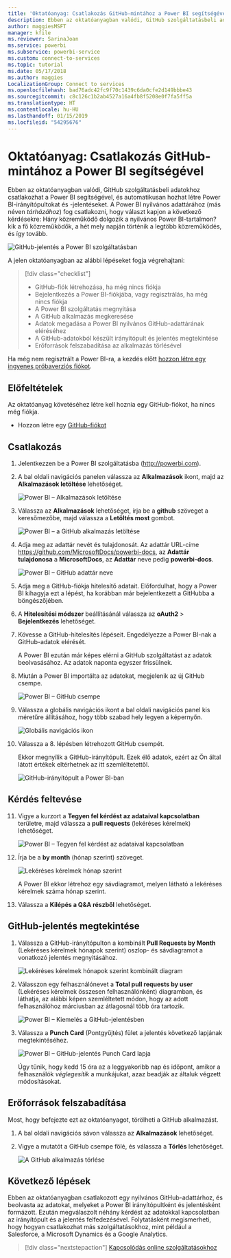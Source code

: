 ```yaml
---
title: 'Oktatóanyag: Csatlakozás GitHub-mintához a Power BI segítségével'
description: Ebben az oktatóanyagban valódi, GitHub szolgáltatásbeli adatokhoz csatlakozhat a Power BI segítségével, és automatikusan hozhat létre Power BI-irányítópultokat és -jelentéseket.
author: maggiesMSFT
manager: kfile
ms.reviewer: SarinaJoan
ms.service: powerbi
ms.subservice: powerbi-service
ms.custom: connect-to-services
ms.topic: tutorial
ms.date: 05/17/2018
ms.author: maggies
LocalizationGroup: Connect to services
ms.openlocfilehash: bad76adc42fc9f70c1439c6da0cfe2d149bbbe43
ms.sourcegitcommit: c8c126c1b2ab4527a16a4fb8f5208e0f7fa5ff5a
ms.translationtype: HT
ms.contentlocale: hu-HU
ms.lasthandoff: 01/15/2019
ms.locfileid: "54295676"
---
```

# <a name="tutorial-connect-to-a-github-sample-with-power-bi"></a>Oktatóanyag: Csatlakozás GitHub-mintához a Power BI segítségével
Ebben az oktatóanyagban valódi, GitHub szolgáltatásbeli adatokhoz csatlakozhat a Power BI segítségével, és automatikusan hozhat létre Power BI-irányítópultokat és -jelentéseket. A Power BI nyilvános adattárához (más néven *tárházához*) fog csatlakozni, hogy választ kapjon a következő kérdésekre: Hány közreműködő dolgozik a nyilvános Power BI-tartalmon? kik a fő közreműködők, a hét mely napján történik a legtöbb közreműködés, és így tovább. 

![GitHub-jelentés a Power BI szolgáltatásban](media/service-tutorial-connect-to-github/power-bi-github-app-tutorial-punch-card.png)

A jelen oktatóanyagban az alábbi lépéseket fogja végrehajtani:

> [!div class="checklist"]
> * GitHub-fiók létrehozása, ha még nincs fiókja 
> * Bejelentkezés a Power BI-fiókjába, vagy regisztrálás, ha még nincs fiókja
> * A Power BI szolgáltatás megnyitása
> * A GitHub alkalmazás megkeresése
> * Adatok megadása a Power BI nyilvános GitHub-adattárának eléréséhez
> * A GitHub-adatokból készült irányítópult és jelentés megtekintése
> * Erőforrások felszabadítása az alkalmazás törlésével

Ha még nem regisztrált a Power BI-ra, a kezdés előtt [hozzon létre egy ingyenes próbaverziós fiókot](https://app.powerbi.com/signupredirect?pbi_source=web).

## <a name="prerequisites"></a>Előfeltételek

Az oktatóanyag követéséhez létre kell hoznia egy GitHub-fiókot, ha nincs még fiókja. 

- Hozzon létre egy [GitHub-fiókot](https://docs.microsoft.com/contribute/get-started-setup-github)


## <a name="how-to-connect"></a>Csatlakozás
1. Jelentkezzen be a Power BI szolgáltatásba (http://powerbi.com). 
2. A bal oldali navigációs panelen válassza az **Alkalmazások** ikont, majd az **Alkalmazások letöltése** lehetőséget.
   
   ![Power BI – Alkalmazások letöltése](media/service-tutorial-connect-to-github/power-bi-github-app-tutorial.png) 

3. Válassza az **Alkalmazások** lehetőséget, írja be a **github** szöveget a keresőmezőbe, majd válassza a **Letöltés most** gombot.
   
   ![Power BI – a GitHub alkalmazás letöltése](media/service-tutorial-connect-to-github/power-bi-github-app-tutorial-get-it-now.png) 

4. Adja meg az adattár nevét és tulajdonosát. Az adattár URL-címe https://github.com/MicrosoftDocs/powerbi-docs, az **Adattár tulajdonosa** a **MicrosoftDocs**, az **Adattár** neve pedig **powerbi-docs**. 
   
    ![Power BI – GitHub adattár neve](media/service-tutorial-connect-to-github/power-bi-github-app-tutorial-repo-name.png)

5. Adja meg a GitHub-fiókja hitelesítő adatait. Előfordulhat, hogy a Power BI kihagyja ezt a lépést, ha korábban már bejelentkezett a GitHubba a böngészőjében. 

6. A **Hitelesítési módszer** beállításánál válassza az **oAuth2** \> **Bejelentkezés** lehetőséget.

7. Kövesse a GitHub-hitelesítés lépéseit. Engedélyezze a Power BI-nak a GitHub-adatok elérését.
   
   A Power BI ezután már képes elérni a GitHub szolgáltatást az adatok beolvasásához.  Az adatok naponta egyszer frissülnek.

8. Miután a Power BI importálta az adatokat, megjelenik az új GitHub csempe. 
 
   ![Power BI – GitHub csempe](media/service-tutorial-connect-to-github/power-bi-github-app-tutorial-tile.png) 

8. Válassza a globális navigációs ikont a bal oldali navigációs panel kis méretűre állításához, hogy több szabad hely legyen a képernyőn.

    ![Globális navigációs ikon](media/service-tutorial-connect-to-github/power-bi-global-navigation-icon.png)

10. Válassza a 8. lépésben létrehozott GitHub csempét. 
    
    Ekkor megnyílik a GitHub-irányítópult. Ezek élő adatok, ezért az Ön által látott értékek eltérhetnek az itt szemléltetettől.

    ![GitHub-irányítópult a Power BI-ban](media/service-tutorial-connect-to-github/power-bi-github-app-tutorial-dashboard.png)

    

## <a name="ask-a-question"></a>Kérdés feltevése

11. Vigye a kurzort a **Tegyen fel kérdést az adataival kapcsolatban** területre, majd válassza a **pull requests** (lekéréses kérelmek) lehetőséget. 

    ![Power BI – Tegyen fel kérdést az adataival kapcsolatban](media/service-tutorial-connect-to-github/power-bi-github-app-tutorial-ask-question.png)

12. Írja be a **by month** (hónap szerint) szöveget.
 
    ![Lekéréses kérelmek hónap szerint](media/service-tutorial-connect-to-github/power-bi-github-app-tutorial-ask-question-by-month.png)

     A Power BI ekkor létrehoz egy sávdiagramot, melyen látható a lekéréses kérelmek száma hónap szerint.

13. Válassza a **Kilépés a Q&A részből** lehetőséget.

## <a name="view-the-github-report"></a>GitHub-jelentés megtekintése 

1. Válassza a GitHub-irányítópulton a kombinált **Pull Requests by Month** (Lekéréses kérelmek hónapok szerint) oszlop- és sávdiagramot a vonatkozó jelentés megnyitásához.

    ![Lekéréses kérelmek hónapok szerint kombinált diagram](media/service-tutorial-connect-to-github/power-bi-github-app-tutorial-pull-requests-combo-chart.png)

2. Válasszon egy felhasználónevet a **Total pull requests by user** (Lekéréses kérelmek összesen felhasználónként) diagramban, és láthatja, az alábbi képen szemléltetett módon, hogy az adott felhasználóhoz márciusban az átlagosnál több óra tartozik.

    ![Power BI – Kiemelés a GitHub-jelentésben](media/service-tutorial-connect-to-github/power-bi-github-app-tutorial-report-highlight.png)

3. Válassza a **Punch Card** (Pontgyűjtés) fület a jelentés következő lapjának megtekintéséhez. 
 
    ![Power BI – GitHub-jelentés Punch Card lapja](media/service-tutorial-connect-to-github/power-bi-github-app-tutorial-tues-3pm.png)

    Úgy tűnik, hogy kedd 15 óra az a leggyakoribb nap és időpont, amikor a felhasználók *véglegesítik* a munkájukat, azaz beadják az általuk végzett módosításokat.

## <a name="clean-up-resources"></a>Erőforrások felszabadítása

Most, hogy befejezte ezt az oktatóanyagot, törölheti a GitHub alkalmazást. 

1. A bal oldali navigációs sávon válassza az **Alkalmazások** lehetőséget.
2. Vigye a mutatót a GitHub csempe fölé, és válassza a **Törlés** lehetőséget.

    ![A GitHub alkalmazás törlése](media/service-tutorial-connect-to-github/power-bi-github-app-tutorial-delete.png)

## <a name="next-steps"></a>Következő lépések

Ebben az oktatóanyagban csatlakozott egy nyilvános GitHub-adattárhoz, és beolvasta az adatokat, melyeket a Power BI irányítópultként és jelentésként formázott. Ezután megválaszolt néhány kérdést az adatokkal kapcsolatban az irányítópult és a jelentés felfedezésével. Folytatásként megismerheti, hogy hogyan csatlakozhat más szolgáltatásokhoz, mint például a Salesforce, a Microsoft Dynamics és a Google Analytics. 
 
> [!div class="nextstepaction"]
> [Kapcsolódás online szolgáltatásokhoz](service-connect-to-services.md)


